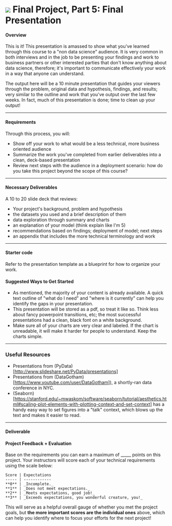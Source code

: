 # ![](https://ga-dash.s3.amazonaws.com/production/assets/logo-9f88ae6c9c3871690e33280fcf557f33.png) Final Project, Part 5: Final Presentation

#### Overview

This is it! This presentation is amassed to show what you've learned through this course to a "non data science" audience. It is very common in both interviews and in the job to be presenting your findings and work to business partners or other interested parties that don't know anything about data science, therefore; it's important to communicate effectively your work in a way that anyone can understand.

The output here will be a 10 minute presentation that guides your viewers through the problem, original data and hypothesis, findings, and results; very similar to the outline and work that you've output over the last few weeks. In fact, much of this presentation is done; time to clean up your output!

---

#### Requirements

Through this process, you will:

* Show off your work to what would be a less technical, more business oriented audience
* Summarize the work you've completed from earlier deliverables into a clean, deck-based presentation
* Review next steps with the audience in a deployment scenario: how do you take this project beyond the scope of this course?

---

#### Necessary Deliverables

A 10 to 20 slide deck that reviews:

* Your project's background, problem and hypothesis
* the datasets you used and a brief description of them
* data exploration through summary and charts
* an explanation of your model (think explain like I'm 5)
* recommendations based on findings; deployment of model; next steps
* an appendix that includes the more technical terminology and work

---

#### Starter code

Refer to the presentation template as a blueprint for how to organize your work.

#### Suggested Ways to Get Started

- As mentioned, the majority of your content is already available. A quick text outline of "what do I need" and "where is it currently" can help you identify the gaps in your presentation.
- This presentation will be stored as a pdf, so treat it like so. Think less about fancy powerpoint transitions, etc; the most successful presentations had a clean, black font on a white background.
- Make sure all of your charts are very clear and labeled. If the chart is unreadable, it will make it harder for people to understand. Keep the charts simple.

---


### Useful Resources

- Presentations from (PyData)[http://www.slideshare.net/PyData/presentations]
- Presentations from (DataGotham)[https://www.youtube.com/user/DataGotham]), a shortly-ran data conference in NYC.
- (Seaborn)[https://stanford.edu/~mwaskom/software/seaborn/tutorial/aesthetics.html#scaling-plot-elements-with-plotting-context-and-set-context] has a handy easy way to set figures into a "talk" context, which blows up the text and makes it easier to read.

---

#### Deliverable


#### Project Feedback + Evaluation

Base on the requirements you can earn a maximum of _____ points on this project. Your instructors will score each of your technical requirements using the scale below:

    Score | Expectations
    ----- | ------------
    **0** | _Incomplete._
    **1** | _Does not meet expectations._
    **2** | _Meets expectations, good job!_
    **3** | _Exceeds expectations, you wonderful creature, you!_

 This will serve as a helpful overall gauge of whether you met the project goals, but __the more important scores are the individual ones__ above, which can help you identify where to focus your efforts for the next project!
